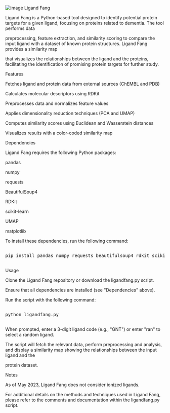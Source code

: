 ![image](https://user-images.githubusercontent.com/111631655/235791690-829bb78a-086e-493f-b063-7369d0105fe2.png)
Ligand Fang

Ligand Fang is a Python-based tool designed to identify potential protein targets for a given ligand, focusing on proteins related to dementia. The tool performs data

preprocessing, feature extraction, and similarity scoring to compare the input ligand with a dataset of known protein structures. Ligand Fang provides a similarity map

that visualizes the relationships between the ligand and the proteins, facilitating the identification of promising protein targets for further study.

Features

Fetches ligand and protein data from external sources (ChEMBL and PDB)

Calculates molecular descriptors using RDKit

Preprocesses data and normalizes feature values

Applies dimensionality reduction techniques (PCA and UMAP)

Computes similarity scores using Euclidean and Wasserstein distances

Visualizes results with a color-coded similarity map

Dependencies

Ligand Fang requires the following Python packages:

pandas

numpy

requests

BeautifulSoup4

RDKit

scikit-learn

UMAP

matplotlib

To install these dependencies, run the following command:

<pre>

pip install pandas numpy requests beautifulsoup4 rdkit scikit-learn umap-learn matplotlib

</pre>

Usage

Clone the Ligand Fang repository or download the ligandfang.py script.

Ensure that all dependencies are installed (see "Dependencies" above).

Run the script with the following command:


<pre>

python ligandfang.py

</pre>

When prompted, enter a 3-digit ligand code (e.g., "GNT") or enter "ran" to select a random ligand.

The script will fetch the relevant data, perform preprocessing and analysis, and display a similarity map showing the relationships between the input ligand and the

protein dataset.

Notes

As of May 2023, Ligand Fang does not consider ionized ligands.

For additional details on the methods and techniques used in Ligand Fang, please refer to the comments and documentation within the ligandfang.py script.

